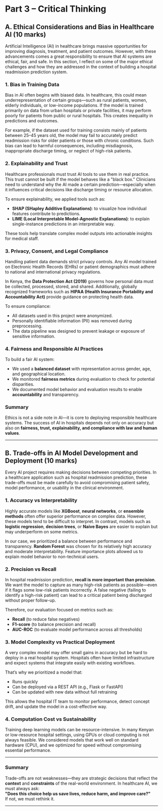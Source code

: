 # Part 3 – Critical Thinking

## A. Ethical Considerations and Bias in Healthcare AI (10 marks)

Artificial Intelligence (AI) in healthcare brings massive opportunities for improving diagnosis, treatment, and patient outcomes. However, with these advancements comes a great responsibility to ensure that AI systems are ethical, fair, and safe. In this section, I reflect on some of the major ethical challenges and how they are addressed in the context of building a hospital readmission prediction system.

### 1. **Bias in Training Data**

Bias in AI often begins with biased data. In healthcare, this could mean underrepresentation of certain groups—such as rural patients, women, elderly individuals, or low-income populations. If the model is trained primarily on data from urban hospitals or private facilities, it may perform poorly for patients from public or rural hospitals. This creates inequality in predictions and outcomes.

For example, if the dataset used for training consists mainly of patients between 25–45 years old, the model may fail to accurately predict readmission risks for older patients or those with chronic conditions. Such bias can lead to harmful consequences, including misdiagnosis, inappropriate discharge timing, or neglect of high-risk patients.

### 2. **Explainability and Trust**

Healthcare professionals must trust AI tools to use them in real practice. This trust cannot be built if the model behaves like a "black box." Clinicians need to understand why the AI made a certain prediction—especially when it influences critical decisions like discharge timing or resource allocation.

To ensure explainability, we applied tools such as:
- **SHAP (SHapley Additive Explanations)**: to visualize how individual features contribute to predictions.
- **LIME (Local Interpretable Model-Agnostic Explanations)**: to explain single-instance predictions in an interpretable way.

These tools help translate complex model outputs into actionable insights for medical staff.

### 3. **Privacy, Consent, and Legal Compliance**

Handling patient data demands strict privacy controls. Any AI model trained on Electronic Health Records (EHRs) or patient demographics must adhere to national and international privacy regulations.

In Kenya, the **Data Protection Act (2019)** governs how personal data must be collected, processed, stored, and shared. Additionally, globally recognized frameworks such as **HIPAA (Health Insurance Portability and Accountability Act)** provide guidance on protecting health data.

To ensure compliance:
- All datasets used in this project were anonymized.
- Personally identifiable information (PII) was removed during preprocessing.
- The data pipeline was designed to prevent leakage or exposure of sensitive information.

### 4. **Fairness and Responsible AI Practices**

To build a fair AI system:
- We used a **balanced dataset** with representation across gender, age, and geographical location.
- We monitored **fairness metrics** during evaluation to check for potential disparities.
- We documented model behavior and evaluation results to enable **accountability** and transparency.

### Summary

Ethics is not a side note in AI—it is core to deploying responsible healthcare systems. The success of AI in hospitals depends not only on accuracy but also on **fairness, trust, explainability, and compliance with law and human values**.

---

## B. Trade-offs in AI Model Development and Deployment (10 marks)

Every AI project requires making decisions between competing priorities. In a healthcare application such as hospital readmission prediction, these trade-offs must be made carefully to avoid compromising patient safety, model performance, or usability in the clinical environment.

### 1. **Accuracy vs Interpretability**

Highly accurate models like **XGBoost**, **neural networks**, or **ensemble methods** often offer superior performance on complex data. However, these models tend to be difficult to interpret. In contrast, models such as **logistic regression**, **decision trees**, or **Naive Bayes** are easier to explain but may underperform on some metrics.

In our case, we prioritized a balance between performance and transparency. **Random Forest** was chosen for its relatively high accuracy and moderate interpretability. Feature importance plots allowed us to explain model behavior to non-technical users.

### 2. **Precision vs Recall**

In hospital readmission prediction, **recall is more important than precision**. We want the model to capture as many high-risk patients as possible—even if it flags some low-risk patients incorrectly. A false negative (failing to identify a high-risk patient) can lead to a critical patient being discharged without proper follow-up.

Therefore, our evaluation focused on metrics such as:
- **Recall** (to reduce false negatives)
- **F1-score** (to balance precision and recall)
- **AUC-ROC** (to evaluate model performance across all thresholds)

### 3. **Model Complexity vs Practical Deployment**

A very complex model may offer small gains in accuracy but be hard to deploy in a real hospital system. Hospitals often have limited infrastructure and expect systems that integrate easily with existing workflows.

That’s why we prioritized a model that:
- Runs quickly
- Can be deployed via a REST API (e.g., Flask or FastAPI)
- Can be updated with new data without full retraining

This allows the hospital IT team to monitor performance, detect concept drift, and update the model in a cost-effective way.

### 4. **Computation Cost vs Sustainability**

Training deep learning models can be resource-intensive. In many Kenyan or low-resource hospital settings, using GPUs or cloud computing is not always feasible. We considered models that work well on standard hardware (CPU), and we optimized for speed without compromising essential performance.

---

### Summary

Trade-offs are not weaknesses—they are strategic decisions that reflect the **context** and **constraints** of the real-world environment. In healthcare AI, we must always ask:  
**"Does this choice help us save lives, reduce harm, and improve care?"**  
If not, we must rethink it.

---


